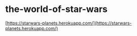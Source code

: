 # the-world-of-star-wars

[https://starwars-planets.herokuapp.com/](https://starwars-planets.herokuapp.com/)

